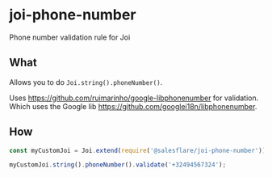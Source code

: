 # joi-phone-number

Phone number validation rule for Joi

## What

Allows you to do `Joi.string().phoneNumber()`.

Uses https://github.com/ruimarinho/google-libphonenumber for validation.
Which uses the Google lib https://github.com/googlei18n/libphonenumber.

## How

```js
const myCustomJoi = Joi.extend(require('@salesflare/joi-phone-number'));

myCustomJoi.string().phoneNumber().validate('+32494567324');
```